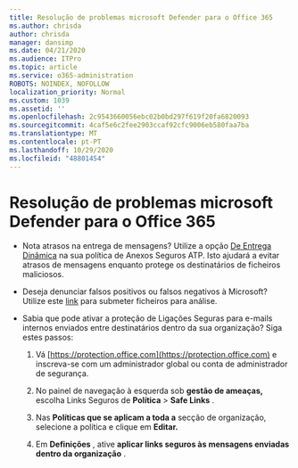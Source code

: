 ```yaml
---
title: Resolução de problemas microsoft Defender para o Office 365
ms.author: chrisda
author: chrisda
manager: dansimp
ms.date: 04/21/2020
ms.audience: ITPro
ms.topic: article
ms.service: o365-administration
ROBOTS: NOINDEX, NOFOLLOW
localization_priority: Normal
ms.custom: 1039
ms.assetid: ''
ms.openlocfilehash: 2c9543660056ebc02b0bd297f619f20fa6820093
ms.sourcegitcommit: 4caf5e6c2fee2903ccaf92cfc9006eb580faa7ba
ms.translationtype: MT
ms.contentlocale: pt-PT
ms.lasthandoff: 10/29/2020
ms.locfileid: "48801454"
---
```

# <a name="troubleshooting-microsoft-defender-for-office-365"></a>Resolução de problemas microsoft Defender para o Office 365

- Nota atrasos na entrega de mensagens? Utilize a opção [De Entrega Dinâmica](https://docs.microsoft.com/microsoft-365/security/office-365-security/dynamic-delivery-and-previewing) na sua política de Anexos Seguros ATP. Isto ajudará a evitar atrasos de mensagens enquanto protege os destinatários de ficheiros maliciosos.

- Deseja denunciar falsos positivos ou falsos negativos à Microsoft? Utilize este [link](https://www.microsoft.com/wdsi/filesubmission/) para submeter ficheiros para análise.

- Sabia que pode ativar a proteção de Ligações Seguras para e-mails internos enviados entre destinatários dentro da sua organização? Siga estes passos:

  1. Vá [https://protection.office.com](https://protection.office.com) e inscreva-se com um administrador global ou conta de administrador de segurança.

  2. No painel de navegação à esquerda sob **gestão de ameaças,** escolha Links Seguros de **Política** \> **Safe Links** .

  3. Nas **Políticas que se aplicam a toda a** secção de organização, selecione a política e clique em **Editar.**

  4. Em **Definições** , ative **aplicar links seguros às mensagens enviadas dentro da organização** .
